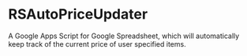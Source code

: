 # RSAutoPriceUpdater
A Google Apps Script for Google Spreadsheet, which will automatically keep track of the current price of user specified items.
